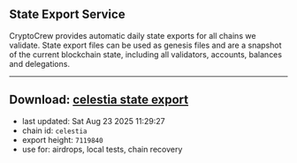 ## State Export Service
CryptoCrew provides automatic daily state exports for all chains we validate. State export files can be used as genesis files and are a snapshot of the current blockchain state, including all validators, accounts, balances and delegations.

---
**Download: [celestia state export](https://dl-eu2.ccvalidators.com/SERVICE/celestia/celestia_export_7119840.json)**
---

- last updated: Sat Aug 23 2025 11:29:27
- chain id: `celestia`
- export height: `7119840`
- use for: airdrops, local tests, chain recovery
